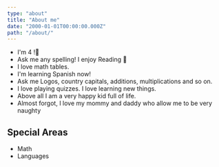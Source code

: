 ```yaml
---
type: "about"
title: "About me"
date: "2000-01-01T00:00:00.000Z"
path: "/about/"
---
```


- I'm 4 !👶
- Ask me any spelling! I enjoy Reading 📖
- I love math tables. 
- I'm learning Spanish now!
- Ask me Logos, country capitals, additions, multiplications and so on. 
- I love playing quizzes. I love learning new things.
- Above all I am a very happy kid full of life.
- Almost forgot, I love my mommy and daddy who allow me to be very naughty
  
## Special Areas
- Math
- Languages



